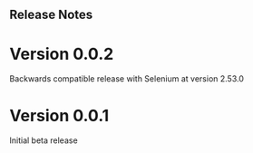 ## Release Notes

# Version 0.0.2
Backwards compatible release with Selenium at version 2.53.0

# Version 0.0.1
Initial beta release

